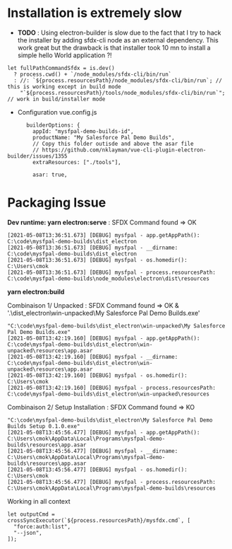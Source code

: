 
# Installation is extremely slow
* __TODO__ : Using electron-builder is slow due to the fact that I try to hack the installer by adding sfdx-cli node as an external dependency. This work great but the drawback is that installer took  10 mn to install a simple hello World application ?!
```
let fullPathCommandSfdx = is.dev()
  ? process.cwd() + `/node_modules/sfdx-cli/bin/run`
  : //: `${process.resourcesPath}/node_modules/sfdx-cli/bin/run`; // this is working except in build mode
    "`${process.resourcesPath}/tools/node_modules/sfdx-cli/bin/run`"; // work in build/installer mode
```
* Configuration vue.config.js
```
      builderOptions: {
        appId: "mysfpal-demo-builds-id",
        productName: "My Salesforce Pal Demo Builds",
        // Copy this folder outisde and above the asar file
        // https://github.com/nklayman/vue-cli-plugin-electron-builder/issues/1355
        extraResources: ["./tools"],

        asar: true,
```

# Packaging Issue
__Dev runtime:  yarn electron:serve__ : SFDX Command found => OK
```
[2021-05-08T13:36:51.673] [DEBUG] mysfpal - app.getAppPath(): C:\code\mysfpal-demo-builds\dist_electron
[2021-05-08T13:36:51.673] [DEBUG] mysfpal - __dirname: C:\code\mysfpal-demo-builds\dist_electron
[2021-05-08T13:36:51.673] [DEBUG] mysfpal - os.homedir(): C:\Users\cmok
[2021-05-08T13:36:51.673] [DEBUG] mysfpal - process.resourcesPath: C:\code\mysfpal-demo-builds\node_modules\electron\dist\resources
```

 __yarn electron:build__

Combinaison 1/ Unpacked : SFDX Command found => OK
& '.\dist_electron\win-unpacked\My Salesforce Pal Demo Builds.exe' 
```
"C:\code\mysfpal-demo-builds\dist_electron\win-unpacked\My Salesforce Pal Demo Builds.exe"
[2021-05-08T13:42:19.160] [DEBUG] mysfpal - app.getAppPath(): C:\code\mysfpal-demo-builds\dist_electron\win-unpacked\resources\app.asar
[2021-05-08T13:42:19.160] [DEBUG] mysfpal - __dirname: C:\code\mysfpal-demo-builds\dist_electron\win-unpacked\resources\app.asar
[2021-05-08T13:42:19.160] [DEBUG] mysfpal - os.homedir(): C:\Users\cmok
[2021-05-08T13:42:19.160] [DEBUG] mysfpal - process.resourcesPath: C:\code\mysfpal-demo-builds\dist_electron\win-unpacked\resources
```

Combinaison 2/ Setup Installation : SFDX Command found => KO
```
"C:\code\mysfpal-demo-builds\dist_electron\My Salesforce Pal Demo Builds Setup 0.1.0.exe"
[2021-05-08T13:45:56.477] [DEBUG] mysfpal - app.getAppPath(): C:\Users\cmok\AppData\Local\Programs\mysfpal-demo-builds\resources\app.asar
[2021-05-08T13:45:56.477] [DEBUG] mysfpal - __dirname: C:\Users\cmok\AppData\Local\Programs\mysfpal-demo-builds\resources\app.asar
[2021-05-08T13:45:56.477] [DEBUG] mysfpal - os.homedir(): C:\Users\cmok
[2021-05-08T13:45:56.477] [DEBUG] mysfpal - process.resourcesPath: C:\Users\cmok\AppData\Local\Programs\mysfpal-demo-builds\resources
```

Working in all context
```
let outputCmd = crossSyncExecutor(`${process.resourcesPath}/mysfdx.cmd`, [
  "force:auth:list",
  "--json",
]);
```
